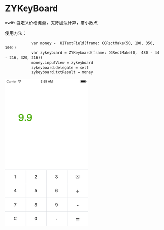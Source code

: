 ZYKeyBoard
==========

swift 自定义价格键盘，支持加法计算，带小数点

使用方法：



                var money =  UITextField(frame: CGRectMake(50, 100, 350, 100))
                var zykeyboard = ZYKeyboard(frame: CGRectMake(0,  480 - 44 - 216, 320, 216))
                money.inputView = zykeyboard
                zykeyboard.delegate = self
                zykeyboard.txtResult = money
                
                
                
                
![github](https://raw.githubusercontent.com/lizyyy/ZYKeyBoard/master/1.png "github")
